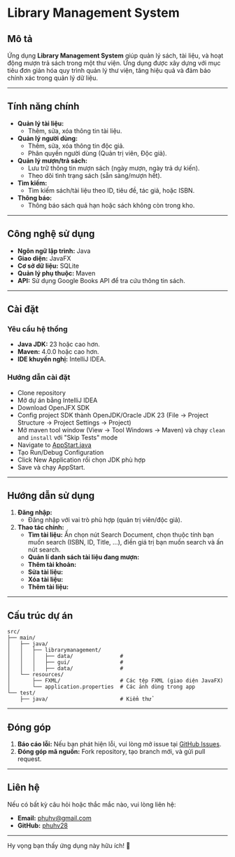 
# **Library Management System**

## **Mô tả**
Ứng dụng **Library Management System** giúp quản lý sách, tài liệu, và hoạt động mượn trả sách trong một thư viện. Ứng dụng được xây dựng với mục tiêu đơn giản hóa quy trình quản lý thư viện, tăng hiệu quả và đảm bảo chính xác trong quản lý dữ liệu.

---

## **Tính năng chính**
- **Quản lý tài liệu:**
    - Thêm, sửa, xóa thông tin tài liệu.
- **Quản lý người dùng:**
    - Thêm, sửa, xóa thông tin độc giả.
    - Phân quyền người dùng (Quản trị viên, Độc giả).
- **Quản lý mượn/trả sách:**
    - Lưu trữ thông tin mượn sách (ngày mượn, ngày trả dự kiến).
    - Theo dõi tình trạng sách (sẵn sàng/mượn hết).
- **Tìm kiếm:**
    - Tìm kiếm sách/tài liệu theo ID, tiêu đề, tác giả, hoặc ISBN.
- **Thông báo:**
    - Thông báo sách quá hạn hoặc sách không còn trong kho.

---

## **Công nghệ sử dụng**
- **Ngôn ngữ lập trình:** Java
- **Giao diện:** JavaFX
- **Cơ sở dữ liệu:** SQLite
- **Quản lý phụ thuộc:** Maven
- **API:** Sử dụng Google Books API để tra cứu thông tin sách.

---

## **Cài đặt**

### **Yêu cầu hệ thống**
- **Java JDK:** 23 hoặc cao hơn.
- **Maven:** 4.0.0 hoặc cao hơn.
- **IDE khuyến nghị:** IntelliJ IDEA.

### **Hướng dẫn cài đặt**
- Clone repository
- Mở dự án bằng IntelliJ IDEA
- Download OpenJFX SDK
- Config project SDK thành OpenJDK/Oracle JDK 23 (File -> Project Structure -> Project Settings -> Project)
- Mở maven tool window (View -> Tool Windows -> Maven) và chạy `clean` and `install` với "Skip Tests" mode
- Navigate to [AppStart.java](./src/main/java/librarymanagement/gui/AppStart.java)
- Tạo Run/Debug Configuration
- Click New Application rồi chọn JDK phù hợp
- Save và chạy AppStart.
---

## **Hướng dẫn sử dụng**

1. **Đăng nhập:**
    - Đăng nhập với vai trò phù hợp (quản trị viên/độc giả).
2. **Thao tác chính:**
    - **Tìm tài liệu:** Ấn chọn nút Search Document, chọn thuộc tính bạn muốn search (ISBN, ID, Title, …), điền giá trị bạn muốn search và ấn nút search.
    - **Quản lí danh sách tài liệu đang mượn:**
    - **Thêm tài khoản:**
    - **Sửa tài liệu:**
    - **Xóa tài liệu:**
    - **Thêm tài liệu:**
---

## **Cấu trúc dự án**

```
src/
├── main/
│   ├── java/
│   │   ├── librarymanagement/
│   │   │   ├── data/               # 
│   │   │   ├── gui/                # 
│   │   │   ├── data/               # 
│   └── resources/
│       ├── FXML/                   # Các tệp FXML (giao diện JavaFX)
│       └── application.properties  # Các ảnh dùng trong app
└── test/
    ├── java/                       # Kiểm thử
```

---

## **Đóng góp**
1. **Báo cáo lỗi:** Nếu bạn phát hiện lỗi, vui lòng mở issue tại [GitHub Issues](https://github.com/phuhv28/BTL_OOP.git).
2. **Đóng góp mã nguồn:** Fork repository, tạo branch mới, và gửi pull request.

---

## **Liên hệ**
Nếu có bất kỳ câu hỏi hoặc thắc mắc nào, vui lòng liên hệ:
- **Email:** phuhv@gmail.com
- **GitHub:** [phuhv28](https://github.com/phuhv28)

---

Hy vọng bạn thấy ứng dụng này hữu ích! 🚀
